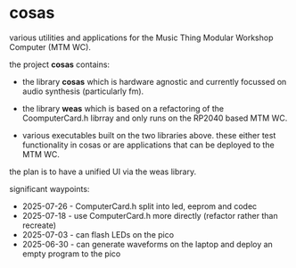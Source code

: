 
# cosas

various utilities and applications for the Music Thing Modular
Workshop Computer (MTM WC).

the project **cosas** contains:

* the library **cosas** which is hardware agnostic and currently
  focussed on audio synthesis (particularly fm).

* the library **weas** which is based on a refactoring of the
  CoomputerCard.h librray and only runs on the RP2040 based MTM WC.

* various executables built on the two libraries above.  these either
  test functionality in cosas or are applications that can be deployed
  to the MTM WC.

the plan is to have a unified UI via the weas library.

significant waypoints:
* 2025-07-26 - ComputerCard.h split into led, eeprom and codec
* 2025-07-18 - use ComputerCard.h more directly (refactor rather than recreate)
* 2025-07-03 - can flash LEDs on the pico
* 2025-06-30 - can generate waveforms on the laptop and deploy an empty program to the pico
